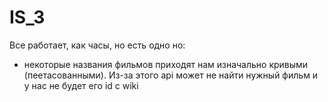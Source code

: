# IS_3
Все работает, как часы, но есть одно но:
- некоторые названия фильмов приходят нам изначально кривыми (пеетасованными). Из-за этого api может не найти нужный фильм и у нас не будет его id с wiki
